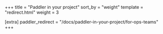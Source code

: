 +++
title = "Paddler in your project"
sort_by = "weight"
template = "redirect.html"
weight = 3

[extra]
paddler_redirect = "/docs/paddler-in-your-project/for-ops-teams"
+++
